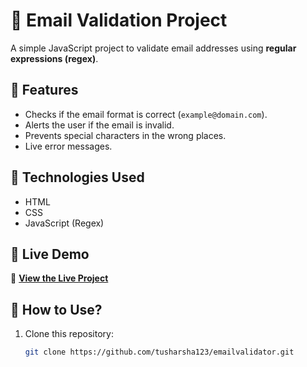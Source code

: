 # 📧 Email Validation Project

A simple JavaScript project to validate email addresses using **regular expressions (regex)**.

## 🌟 Features
- Checks if the email format is correct (`example@domain.com`).
- Alerts the user if the email is invalid.
- Prevents special characters in the wrong places.
- Live error messages.


## 🔧 Technologies Used
- HTML
- CSS
- JavaScript (Regex)

## 🚀 Live Demo
🔗 **[View the Live Project](https://tusharsha123.github.io/emailvalidator/)**  

## 📂 How to Use?
1. Clone this repository:
   ```sh
   git clone https://github.com/tusharsha123/emailvalidator.git

